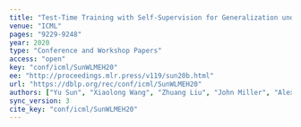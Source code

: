 ```yaml
---
title: "Test-Time Training with Self-Supervision for Generalization under Distribution Shifts."
venue: "ICML"
pages: "9229-9248"
year: 2020
type: "Conference and Workshop Papers"
access: "open"
key: "conf/icml/SunWLMEH20"
ee: "http://proceedings.mlr.press/v119/sun20b.html"
url: "https://dblp.org/rec/conf/icml/SunWLMEH20"
authors: ["Yu Sun", "Xiaolong Wang", "Zhuang Liu", "John Miller", "Alexei A. Efros", "Moritz Hardt"]
sync_version: 3
cite_key: "conf/icml/SunWLMEH20"
---
```

